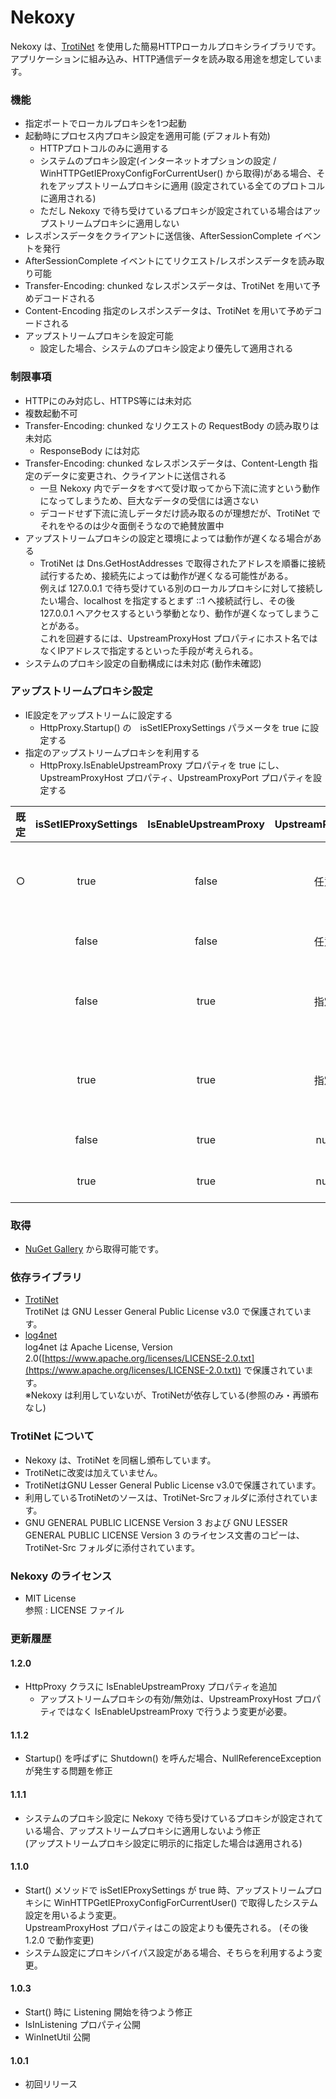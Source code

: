 ﻿Nekoxy
================

Nekoxy は、[TrotiNet](http://trotinet.sourceforge.net/) を使用した簡易HTTPローカルプロキシライブラリです。  
アプリケーションに組み込み、HTTP通信データを読み取る用途を想定しています。

### 機能

* 指定ポートでローカルプロキシを1つ起動
* 起動時にプロセス内プロキシ設定を適用可能 (デフォルト有効)
    * HTTPプロトコルのみに適用する
    * システムのプロキシ設定(インターネットオプションの設定 / WinHTTPGetIEProxyConfigForCurrentUser() から取得)がある場合、それをアップストリームプロキシに適用 (設定されている全てのプロトコルに適用される)
    * ただし Nekoxy で待ち受けているプロキシが設定されている場合はアップストリームプロキシに適用しない
* レスポンスデータをクライアントに送信後、AfterSessionComplete イベントを発行
* AfterSessionComplete イベントにてリクエスト/レスポンスデータを読み取り可能
* Transfer-Encoding: chunked なレスポンスデータは、TrotiNet を用いて予めデコードされる
* Content-Encoding 指定のレスポンスデータは、TrotiNet を用いて予めデコードされる
* アップストリームプロキシを設定可能
    * 設定した場合、システムのプロキシ設定より優先して適用される

### 制限事項

* HTTPにのみ対応し、HTTPS等には未対応
* 複数起動不可
* Transfer-Encoding: chunked なリクエストの RequestBody の読み取りは未対応
    * ResponseBody には対応
* Transfer-Encoding: chunked なレスポンスデータは、Content-Length 指定のデータに変更され、クライアントに送信される
    * 一旦 Nekoxy 内でデータをすべて受け取ってから下流に流すという動作になってしまうため、巨大なデータの受信には適さない
    * デコードせず下流に流しデータだけ読み取るのが理想だが、TrotiNet でそれをやるのは少々面倒そうなので絶賛放置中
* アップストリームプロキシの設定と環境によっては動作が遅くなる場合がある
    * TrotiNet は Dns.GetHostAddresses で取得されたアドレスを順番に接続試行するため、接続先によっては動作が遅くなる可能性がある。  
      例えば 127.0.0.1 で待ち受けている別のローカルプロキシに対して接続したい場合、localhost を指定するとまず ::1 へ接続試行し、その後 127.0.0.1 へアクセスするという挙動となり、動作が遅くなってしまうことがある。  
      これを回避するには、UpstreamProxyHost プロパティにホスト名ではなくIPアドレスで指定するといった手段が考えられる。
* システムのプロキシ設定の自動構成には未対応 (動作未確認)

### アップストリームプロキシ設定

* IE設定をアップストリームに設定する
    * HttpProxy.Startup() の　isSetIEProxySettings パラメータを true に設定する
* 指定のアップストリームプロキシを利用する
    * HttpProxy.IsEnableUpstreamProxy プロパティを true にし、UpstreamProxyHost プロパティ、UpstreamProxyPort プロパティを設定する

| 既定 | isSetIEProxySettings | IsEnableUpstreamProxy | UpstreamProxyHost | 経路 |
|:---: | :------------------: | :-------------------: | :---------------: | ---- |
| ○ | true  | false | 任意 | client -> Nekoxy -> IE Settings Proxy -> Server |
|   | false | false | 任意 | client -> Nekoxy -> Server |
|   | false | true  | 指定 | client -> Nekoxy -> Upstream Proxy -> Server |
|   | true  | true  | 指定 | client -> Nekoxy -> Upstream Proxy -> Server |
|   | false | true  | null | client -> Nekoxy -> Server |
|   | true  | true  | null | client -> Nekoxy -> Server |

### 取得

* [NuGet Gallery](https://www.nuget.org/packages/Nekoxy/) から取得可能です。

### 依存ライブラリ

* [TrotiNet](http://trotinet.sourceforge.net/)  
TrotiNet は GNU Lesser General Public License v3.0 で保護されています。
* [log4net](https://logging.apache.org/log4net/)  
log4net は Apache License, Version 2.0([https://www.apache.org/licenses/LICENSE-2.0.txt](https://www.apache.org/licenses/LICENSE-2.0.txt)) で保護されています。  
※Nekoxy は利用していないが、TrotiNetが依存している(参照のみ・再頒布なし)

### TrotiNet について

* Nekoxy は、TrotiNet を同梱し頒布しています。
* TrotiNetに改変は加えていません。
* TrotiNetはGNU Lesser General Public License v3.0で保護されています。
* 利用しているTrotiNetのソースは、TrotiNet-Srcフォルダに添付されています。
* GNU GENERAL PUBLIC LICENSE Version 3 および GNU LESSER GENERAL PUBLIC LICENSE Version 3 のライセンス文書のコピーは、TrotiNet-Src フォルダに添付されています。

### Nekoxy のライセンス

* MIT License  
参照 : LICENSE ファイル

### 更新履歴

#### 1.2.0

* HttpProxy クラスに IsEnableUpstreamProxy プロパティを追加
    * アップストリームプロキシの有効/無効は、UpstreamProxyHost プロパティではなく IsEnableUpstreamProxy で行うよう変更が必要。

#### 1.1.2

* Startup() を呼ばずに Shutdown() を呼んだ場合、NullReferenceException が発生する問題を修正

#### 1.1.1

* システムのプロキシ設定に Nekoxy で待ち受けているプロキシが設定されている場合、アップストリームプロキシに適用しないよう修正  
(アップストリームプロキシ設定に明示的に指定した場合は適用される)

#### 1.1.0

* Start() メソッドで isSetIEProxySettings が true 時、アップストリームプロキシに WinHTTPGetIEProxyConfigForCurrentUser() で取得したシステム設定を用いるよう変更。  
UpstreamProxyHost プロパティはこの設定よりも優先される。 (その後 1.2.0 で動作変更)
* システム設定にプロキシバイパス設定がある場合、そちらを利用するよう変更。

#### 1.0.3

* Start() 時に Listening 開始を待つよう修正
* IsInListening プロパティ公開
* WinInetUtil 公開


#### 1.0.1

* 初回リリース
